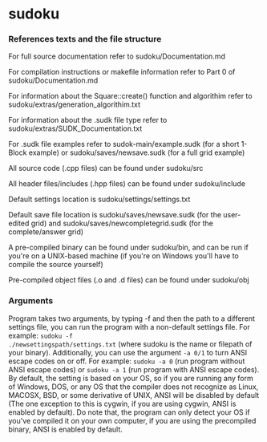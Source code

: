 # sudoku

### References texts and the file structure

For full source documentation refer to sudoku/Documentation.md

For compilation instructions or makefile information refer to Part 0 of sudoku/Documentation.md

For information about the Square::create() function and algorithim refer to sudoku/extras/generation_algorithim.txt

For information about the .sudk file type refer to sudoku/extras/SUDK_Documentation.txt

For .sudk file examples refer to sudok-main/example.sudk (for a short 1-Block example) or sudoku/saves/newsave.sudk (for a full grid example)

All source code (.cpp files) can be found under sudoku/src

All header files/includes (.hpp files) can be found under sudoku/include

Default settings location is sudoku/settings/settings.txt

Default save file location is sudoku/saves/newsave.sudk (for the user-edited grid) and sudoku/saves/newcompletegrid.sudk (for the complete/answer grid)

A pre-compiled binary can be found under sudoku/bin, and can be run if you're on a UNIX-based machine (if you're on Windows you'll have to compile the source yourself)

Pre-compiled object files (.o and .d files) can be found under sudoku/obj

### Arguments

Program takes two arguments, by typing -f and then the path to a different settings file, you can run the program with a non-default settings file. For example:
<code>sudoku -f ./newsettingspath/settings.txt</code> (where sudoku is the name or filepath of your binary). Additionally, you can use the argument <code>-a 0/1</code> to turn ANSI escape codes on or off. For example: <code>sudoku -a 0</code> (run program without ANSI escape codes) or <code>sudoku -a 1</code> (run program with ANSI escape codes). By default, the setting is based on your OS, so if you are running any form of Windows, DOS, or any OS that the compiler does not recognize as Linux, MACOSX, BSD, or some derivative of UNIX, ANSI will be disabled by default (The one exception to this is cygwin, if you are using cygwin, ANSI is enabled by default). Do note that, the program can only detect your OS if you've compiled it on your own computer, if you are using the precompiled binary, ANSI is enabled by default.

